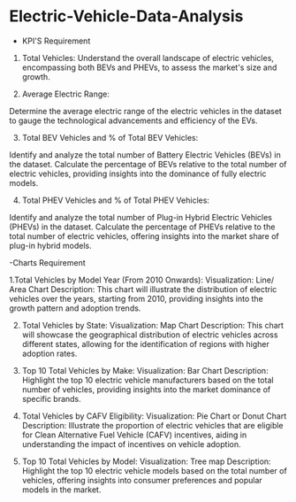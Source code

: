 # Electric-Vehicle-Data-Analysis
- KPI'S Requirement

1. Total Vehicles:
 Understand the overall landscape of electric vehicles, encompassing both BEVs and PHEVs, to assess the market's size and growth.

2. Average Electric Range:

Determine the average electric range of the electric vehicles in the dataset to gauge the technological advancements and efficiency of the EVs.

3. Total BEV Vehicles and % of Total BEV Vehicles:

Identify and analyze the total number of Battery Electric Vehicles (BEVs) in the dataset. Calculate the percentage of BEVs relative to the total number of electric vehicles, providing insights into the dominance of fully electric models.

4. Total PHEV Vehicles and % of Total PHEV Vehicles:

Identify and analyze the total number of Plug-in Hybrid Electric Vehicles (PHEVs) in the dataset. Calculate the percentage of PHEVs relative to the total number of electric vehicles, offering insights into the market share of plug-in hybrid models.

-Charts Requirement

1.Total Vehicles by Model Year (From 2010 Onwards):
Visualization: Line/ Area Chart
Description: This chart will illustrate the distribution of electric vehicles over the years, starting from 2010, providing insights into the growth pattern and adoption trends.

2. Total Vehicles by State:
Visualization: Map Chart 
Description: This chart will showcase the geographical distribution of electric vehicles across different states, allowing for the identification of regions with higher adoption rates.

4. Top 10 Total Vehicles by Make:
Visualization: Bar Chart 
Description: Highlight the top 10 electric vehicle manufacturers based on the total number of vehicles, providing insights into the market dominance of specific brands.

5. Total Vehicles by CAFV Eligibility:
Visualization: Pie Chart or Donut Chart
Description: Illustrate the proportion of electric vehicles that are eligible for Clean Alternative Fuel Vehicle (CAFV) incentives, aiding in understanding the impact of incentives on vehicle adoption.

6. Top 10 Total Vehicles by Model:
Visualization: Tree map
Description: Highlight the top 10 electric vehicle models based on the total number of vehicles, offering insights into consumer preferences and popular models in the market.

